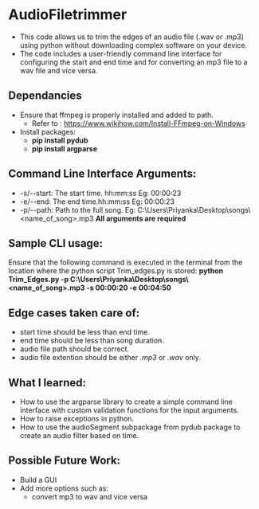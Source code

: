 # AudioFiletrimmer
- This code allows us to trim the edges of an audio file (.wav or .mp3) using python without downloading complex software on your device.
- The code includes a user-friendly command line interface for configuring the start and end time and for converting an mp3 file to a wav file and vice versa. 
## Dependancies
* Ensure that ffmpeg is properly installed and added to path.
  * Refer to : https://www.wikihow.com/Install-FFmpeg-on-Windows
* Install packages: 
  * **pip install pydub**
  *  **pip install argparse**

## Command Line Interface Arguments:
* -s/--start: The start time. hh:mm:ss Eg: 00:00:23
* -e/--end: The end time.hh:mm:ss Eg: 00:00:23
* -p/--path: Path to the full song. Eg: C:\Users\Priyanka\Desktop\songs\\<name_of_song>.mp3
    **All arguments are required**
## Sample CLI usage:
Ensure that the following command is executed in the terminal from the location where the python script Trim_edges.py is stored:
**python Trim_Edges.py 
-p C:\Users\Priyanka\Desktop\songs\\<name_of_song>.mp3 
-s 00:00:20 
-e 00:04:50**

## Edge cases taken care of:
* start time should be less than end time.
* end time should be less than song duration.
* audio file path should be correct.
* audio file extention should be either *.mp3* or *.wav* only. 

## What I learned:
* How to use the argparse library to create a simple command line interface with custom validation functions for the input arguments.
* How to raise exceptions in python.
* How to use the audioSegment subpackage from pydub package to create an audio filter based on time.

## Possible Future Work:
* Build a GUI
* Add more options such as:
  *  convert mp3 to wav and vice versa


